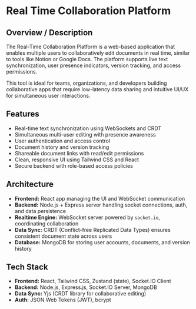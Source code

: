 # Real Time Collaboration Platform

## Overview / Description
The Real-Time Collaboration Platform is a web-based application that enables multiple users to collaboratively edit documents in real time, similar to tools like Notion or Google Docs. The platform supports live text synchronization, user presence indicators, version tracking, and access permissions.

This tool is ideal for teams, organizations, and developers building collaborative apps that require low-latency data sharing and intuitive UI/UX for simultaneous user interactions.

## Features
- Real-time text synchronization using WebSockets and CRDT
- Simultaneous multi-user editing with presence awareness
- User authentication and access control
- Document history and version tracking
- Shareable document links with read/edit permissions
- Clean, responsive UI using Tailwind CSS and React
- Secure backend with role-based access policies

## Architecture
- **Frontend:** React app managing the UI and WebSocket communication
- **Backend:** Node.js + Express server handling socket connections, auth, and data persistence
- **Realtime Engine:** WebSocket server powered by `socket.io`, coordinating collaboration
- **Data Sync:** CRDT (Conflict-free Replicated Data Types) ensures consistent document state across users
- **Database:** MongoDB for storing user accounts, documents, and version history

## Tech Stack
- **Frontend:** React, Tailwind CSS, Zustand (state), Socket.IO Client
- **Backend:** Node.js, Express.js, Socket.IO Server, MongoDB
- **Data Sync:** Yjs (CRDT library for collaborative editing)
- **Auth:** JSON Web Tokens (JWT), bcrypt
